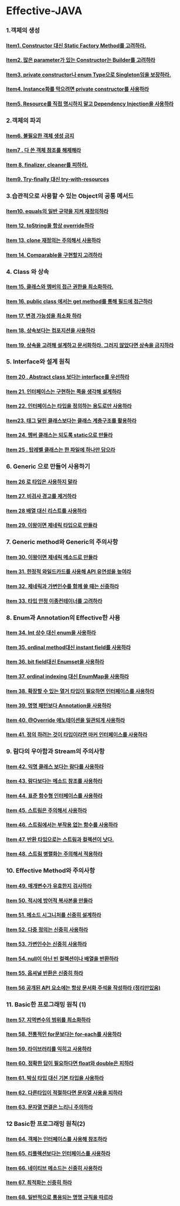 # Effective-JAVA

### 1.객체의 생성
#### [Item1. Constructor 대신 Static Factory Method를 고려하라.](https://github.com/saechimdaeki/Effective-JAVA/blob/main/01%20%EA%B0%9D%EC%B2%B4%EC%9D%98%20%EC%83%9D%EC%84%B1.md#item1-constructor-%EB%8C%80%EC%8B%A0-static-factory-method%EB%A5%BC-%EA%B3%A0%EB%A0%A4%ED%95%98%EB%9D%BC)
#### [Item2. 많은 parameter가 있는 Constructor는 Builder를 고려하라](https://github.com/saechimdaeki/Effective-JAVA/blob/main/01%20%EA%B0%9D%EC%B2%B4%EC%9D%98%20%EC%83%9D%EC%84%B1.md#item2-%EB%A7%8E%EC%9D%80-parameter%EA%B0%80-%EC%9E%88%EB%8A%94-constructor%EB%8A%94-builder%EB%A5%BC-%EA%B3%A0%EB%A0%A4%ED%95%98%EB%9D%BC)
#### [Item3. private constructor나 enum Type으로 Singleton임을 보장하라.](https://github.com/saechimdaeki/Effective-JAVA/blob/main/01%20%EA%B0%9D%EC%B2%B4%EC%9D%98%20%EC%83%9D%EC%84%B1.md#item3-private-constructor%EB%82%98-enum-type%EC%9C%BC%EB%A1%9C-singleton%EC%9E%84%EC%9D%84-%EB%B3%B4%EC%9E%A5%ED%95%98%EB%9D%BC)
#### [Item4. Instance화를 막으려면 private constructor를 사용하라](https://github.com/saechimdaeki/Effective-JAVA/blob/main/01%20%EA%B0%9D%EC%B2%B4%EC%9D%98%20%EC%83%9D%EC%84%B1.md#item4-instance%ED%99%94%EB%A5%BC-%EB%A7%89%EC%9C%BC%EB%A0%A4%EB%A9%B4-private-constructor%EB%A5%BC-%EC%82%AC%EC%9A%A9%ED%95%98%EB%9D%BC)
#### [Item5. Resource를 직접 명시하지 말고 Dependency Injection을 사용하라](https://github.com/saechimdaeki/Effective-JAVA/blob/main/01%20%EA%B0%9D%EC%B2%B4%EC%9D%98%20%EC%83%9D%EC%84%B1.md#item5-resource%EB%A5%BC-%EC%A7%81%EC%A0%91-%EB%AA%85%EC%8B%9C%ED%95%98%EC%A7%80-%EB%A7%90%EA%B3%A0-dependency-injection%EC%9D%84-%EC%82%AC%EC%9A%A9%ED%95%98%EB%9D%BC)


### 2.객체의 파괴
#### [Item6. 불필요한 객체 생성 금지](https://github.com/saechimdaeki/Effective-JAVA/blob/main/02%20%EA%B0%9D%EC%B2%B4%EC%9D%98%20%ED%8C%8C%EA%B4%B4.md#item6-%EB%B6%88%ED%95%84%EC%9A%94%ED%95%9C-%EA%B0%9D%EC%B2%B4-%EC%83%9D%EC%84%B1-%EA%B8%88%EC%A7%80)
#### [Item7 . 다 쓴 객체 참조를 해제해라](https://github.com/saechimdaeki/Effective-JAVA/blob/main/02%20%EA%B0%9D%EC%B2%B4%EC%9D%98%20%ED%8C%8C%EA%B4%B4.md#item-7--%EB%8B%A4-%EC%93%B4-%EA%B0%9D%EC%B2%B4-%EC%B0%B8%EC%A1%B0%EB%A5%BC-%ED%95%B4%EC%A0%9C%ED%95%B4%EB%9D%BC)
#### [Item 8. finalizer, cleaner를 피하라.](https://github.com/saechimdaeki/Effective-JAVA/blob/main/02%20%EA%B0%9D%EC%B2%B4%EC%9D%98%20%ED%8C%8C%EA%B4%B4.md#item-8-finalizer-cleaner%EB%A5%BC-%ED%94%BC%ED%95%98%EB%9D%BC)
#### [Item9. Try-finally 대신 try-with-resources](https://github.com/saechimdaeki/Effective-JAVA/blob/main/02%20%EA%B0%9D%EC%B2%B4%EC%9D%98%20%ED%8C%8C%EA%B4%B4.md#item9-try-finally-%EB%8C%80%EC%8B%A0-try-with-resources)

### 3.습관적으로 사용할 수 있는 Object의 공통 메서드
#### [Item10. equals의 일반 규약을 지켜 재정의하라](https://github.com/saechimdaeki/Effective-JAVA/blob/main/03%20%EC%8A%B5%EA%B4%80%EC%A0%81%EC%9C%BC%EB%A1%9C%20%EC%82%AC%EC%9A%A9%ED%95%A0%20%EC%88%98%20%EC%9E%88%EB%8A%94%20object%EC%9D%98%20%EA%B3%B5%ED%86%B5%20%EB%A9%94%EC%86%8C%EB%93%9C.md#item10-equals%EC%9D%98-%EC%9D%BC%EB%B0%98-%EA%B7%9C%EC%95%BD%EC%9D%84-%EC%A7%80%EC%BC%9C-%EC%9E%AC%EC%A0%95%EC%9D%98%ED%95%98%EB%9D%BC)
#### [Item 12. toString을 항상 override하라](https://github.com/saechimdaeki/Effective-JAVA/blob/main/03%20%EC%8A%B5%EA%B4%80%EC%A0%81%EC%9C%BC%EB%A1%9C%20%EC%82%AC%EC%9A%A9%ED%95%A0%20%EC%88%98%20%EC%9E%88%EB%8A%94%20object%EC%9D%98%20%EA%B3%B5%ED%86%B5%20%EB%A9%94%EC%86%8C%EB%93%9C.md#item-12-tostring%EC%9D%84-%ED%95%AD%EC%83%81-override%ED%95%98%EB%9D%BC)
#### [Item 13. clone 재정의는 주의해서 사용하라](https://github.com/saechimdaeki/Effective-JAVA/blob/main/03%20%EC%8A%B5%EA%B4%80%EC%A0%81%EC%9C%BC%EB%A1%9C%20%EC%82%AC%EC%9A%A9%ED%95%A0%20%EC%88%98%20%EC%9E%88%EB%8A%94%20object%EC%9D%98%20%EA%B3%B5%ED%86%B5%20%EB%A9%94%EC%86%8C%EB%93%9C.md#item-13-clone-%EC%9E%AC%EC%A0%95%EC%9D%98%EB%8A%94-%EC%A3%BC%EC%9D%98%ED%95%B4%EC%84%9C-%EC%82%AC%EC%9A%A9%ED%95%98%EB%9D%BC)

#### [Item 14. Comparable을 구현할지 고려하라](https://github.com/saechimdaeki/Effective-JAVA/blob/main/03%20%EC%8A%B5%EA%B4%80%EC%A0%81%EC%9C%BC%EB%A1%9C%20%EC%82%AC%EC%9A%A9%ED%95%A0%20%EC%88%98%20%EC%9E%88%EB%8A%94%20object%EC%9D%98%20%EA%B3%B5%ED%86%B5%20%EB%A9%94%EC%86%8C%EB%93%9C.md#item-14-comparable%EC%9D%84-%EA%B5%AC%ED%98%84%ED%95%A0%EC%A7%80-%EA%B3%A0%EB%A0%A4%ED%95%98%EB%9D%BC)

### 4. Class 와 상속
#### [Item 15. 클래스와 멤버의 접근 권한을 최소화하라.](https://github.com/saechimdaeki/Effective-JAVA/blob/main/04%20%ED%81%B4%EB%9E%98%EC%8A%A4%EC%99%80%20%EC%9D%B8%ED%84%B0%ED%8E%98%EC%9D%B4%EC%8A%A4.md#item-15-%ED%81%B4%EB%9E%98%EC%8A%A4%EC%99%80-%EB%A9%A4%EB%B2%84%EC%9D%98-%EC%A0%91%EA%B7%BC-%EA%B6%8C%ED%95%9C%EC%9D%84-%EC%B5%9C%EC%86%8C%ED%99%94%ED%95%98%EB%9D%BC)

#### [Item 16. public class 에서는 get method를 통해 필드에 접근하라](https://github.com/saechimdaeki/Effective-JAVA/blob/main/04%20%ED%81%B4%EB%9E%98%EC%8A%A4%EC%99%80%20%EC%9D%B8%ED%84%B0%ED%8E%98%EC%9D%B4%EC%8A%A4.md#item-16-public-class-%EC%97%90%EC%84%9C%EB%8A%94-get-method%EB%A5%BC-%ED%86%B5%ED%95%B4-%ED%95%84%EB%93%9C%EC%97%90-%EC%A0%91%EA%B7%BC%ED%95%98%EB%9D%BC)

#### [Item 17. 변경 가능성을 최소화 하라](https://github.com/saechimdaeki/Effective-JAVA/blob/main/04%20%ED%81%B4%EB%9E%98%EC%8A%A4%EC%99%80%20%EC%9D%B8%ED%84%B0%ED%8E%98%EC%9D%B4%EC%8A%A4.md#item-17-%EB%B3%80%EA%B2%BD-%EA%B0%80%EB%8A%A5%EC%84%B1%EC%9D%84-%EC%B5%9C%EC%86%8C%ED%99%94-%ED%95%98%EB%9D%BC)

#### [Item 18. 상속보다는 컴포지션을 사용하라](https://github.com/saechimdaeki/Effective-JAVA/blob/main/04%20%ED%81%B4%EB%9E%98%EC%8A%A4%EC%99%80%20%EC%9D%B8%ED%84%B0%ED%8E%98%EC%9D%B4%EC%8A%A4.md#item-18-%EC%83%81%EC%86%8D%EB%B3%B4%EB%8B%A4%EB%8A%94-%EC%BB%B4%ED%8F%AC%EC%A7%80%EC%85%98%EC%9D%84-%EC%82%AC%EC%9A%A9%ED%95%98%EB%9D%BC)

#### [Item 19. 상속을 고려해 설계하고 문서화하라. 그러지 않았다면 상속을 금지하라](https://github.com/saechimdaeki/Effective-JAVA/blob/main/04%20%ED%81%B4%EB%9E%98%EC%8A%A4%EC%99%80%20%EC%9D%B8%ED%84%B0%ED%8E%98%EC%9D%B4%EC%8A%A4.md#item-19-%EC%83%81%EC%86%8D%EC%9D%84-%EA%B3%A0%EB%A0%A4%ED%95%B4-%EC%84%A4%EA%B3%84%ED%95%98%EA%B3%A0-%EB%AC%B8%EC%84%9C%ED%99%94%ED%95%98%EB%9D%BC-%EA%B7%B8%EB%9F%AC%EC%A7%80-%EC%95%8A%EC%95%98%EB%8B%A4%EB%A9%B4-%EC%83%81%EC%86%8D%EC%9D%84-%EA%B8%88%EC%A7%80%ED%95%98%EB%9D%BC)

### 5. Interface와 설계 원칙
#### [Item 20 . Abstract class 보다는 interface를 우선하라](https://github.com/saechimdaeki/Effective-JAVA/blob/main/05%20Interface%EC%99%80%20%EC%84%A4%EA%B3%84%20%EC%9B%90%EC%B9%99.md#item-20--abstract-class-%EB%B3%B4%EB%8B%A4%EB%8A%94-interface%EB%A5%BC-%EC%9A%B0%EC%84%A0%ED%95%98%EB%9D%BC)
#### [Item 21. 인터페이스는 구현하는 쪽을 생각해 설계하라](https://github.com/saechimdaeki/Effective-JAVA/blob/main/05%20Interface%EC%99%80%20%EC%84%A4%EA%B3%84%20%EC%9B%90%EC%B9%99.md#item-22-%EC%9D%B8%ED%84%B0%ED%8E%98%EC%9D%B4%EC%8A%A4%EB%8A%94-%ED%83%80%EC%9E%85%EC%9D%84-%EC%A0%95%EC%9D%98%ED%95%98%EB%8A%94-%EC%9A%A9%EB%8F%84%EB%A1%9C%EB%A7%8C-%EC%82%AC%EC%9A%A9%ED%95%98%EB%9D%BC)
#### [Item 22. 인터페이스는 타입을 정의하는 용도로만 사용하라](https://github.com/saechimdaeki/Effective-JAVA/blob/main/05%20Interface%EC%99%80%20%EC%84%A4%EA%B3%84%20%EC%9B%90%EC%B9%99.md#item-22-%EC%9D%B8%ED%84%B0%ED%8E%98%EC%9D%B4%EC%8A%A4%EB%8A%94-%ED%83%80%EC%9E%85%EC%9D%84-%EC%A0%95%EC%9D%98%ED%95%98%EB%8A%94-%EC%9A%A9%EB%8F%84%EB%A1%9C%EB%A7%8C-%EC%82%AC%EC%9A%A9%ED%95%98%EB%9D%BC)
#### [Item23. 태그 달린 클래스보다는 클래스 계층구조를 활용하라](https://github.com/saechimdaeki/Effective-JAVA/blob/main/05%20Interface%EC%99%80%20%EC%84%A4%EA%B3%84%20%EC%9B%90%EC%B9%99.md#item23-%ED%83%9C%EA%B7%B8-%EB%8B%AC%EB%A6%B0-%ED%81%B4%EB%9E%98%EC%8A%A4%EB%B3%B4%EB%8B%A4%EB%8A%94-%ED%81%B4%EB%9E%98%EC%8A%A4-%EA%B3%84%EC%B8%B5%EA%B5%AC%EC%A1%B0%EB%A5%BC-%ED%99%9C%EC%9A%A9%ED%95%98%EB%9D%BC)
#### [Item 24. 멤버 클래스는 되도록 static으로 만들라](https://github.com/saechimdaeki/Effective-JAVA/blob/main/05%20Interface%EC%99%80%20%EC%84%A4%EA%B3%84%20%EC%9B%90%EC%B9%99.md#item-24-%EB%A9%A4%EB%B2%84-%ED%81%B4%EB%9E%98%EC%8A%A4%EB%8A%94-%EB%90%98%EB%8F%84%EB%A1%9D-static%EC%9C%BC%EB%A1%9C-%EB%A7%8C%EB%93%A4%EB%9D%BC)
#### [Item 25 . 탑레벨 클래스는 한 파일에 하나만 담으라](https://github.com/saechimdaeki/Effective-JAVA/blob/main/05%20Interface%EC%99%80%20%EC%84%A4%EA%B3%84%20%EC%9B%90%EC%B9%99.md#item-25--%ED%83%91%EB%A0%88%EB%B2%A8-%ED%81%B4%EB%9E%98%EC%8A%A4%EB%8A%94-%ED%95%9C-%ED%8C%8C%EC%9D%BC%EC%97%90-%ED%95%98%EB%82%98%EB%A7%8C-%EB%8B%B4%EC%9C%BC%EB%9D%BC)

### 6. Generic 으로 만들어 사용하기
#### [Item 26 로 타입은 사용하지 말라](https://github.com/saechimdaeki/Effective-JAVA/blob/main/06%20Generic%20%EC%9C%BC%EB%A1%9C%20%EB%A7%8C%EB%93%A4%EC%96%B4%20%EC%82%AC%EC%9A%A9%ED%95%98%EA%B8%B0.md#item-26-%EB%A1%9C-%ED%83%80%EC%9E%85%EC%9D%80-%EC%82%AC%EC%9A%A9%ED%95%98%EC%A7%80-%EB%A7%90%EB%9D%BC)
#### [Item 27. 비검사 경고를 제거하라](https://github.com/saechimdaeki/Effective-JAVA/blob/main/06%20Generic%20%EC%9C%BC%EB%A1%9C%20%EB%A7%8C%EB%93%A4%EC%96%B4%20%EC%82%AC%EC%9A%A9%ED%95%98%EA%B8%B0.md#item-27-%EB%B9%84%EA%B2%80%EC%82%AC-%EA%B2%BD%EA%B3%A0%EB%A5%BC-%EC%A0%9C%EA%B1%B0%ED%95%98%EB%9D%BC)
#### [Item 28 배열 대신 리스트를 사용하라](https://github.com/saechimdaeki/Effective-JAVA/blob/main/06%20Generic%20%EC%9C%BC%EB%A1%9C%20%EB%A7%8C%EB%93%A4%EC%96%B4%20%EC%82%AC%EC%9A%A9%ED%95%98%EA%B8%B0.md#item-28-%EB%B0%B0%EC%97%B4-%EB%8C%80%EC%8B%A0-%EB%A6%AC%EC%8A%A4%ED%8A%B8%EB%A5%BC-%EC%82%AC%EC%9A%A9%ED%95%98%EB%9D%BC)
#### [Item 29. 이왕이면 제네릭 타입으로 만들라](https://github.com/saechimdaeki/Effective-JAVA/blob/main/06%20Generic%20%EC%9C%BC%EB%A1%9C%20%EB%A7%8C%EB%93%A4%EC%96%B4%20%EC%82%AC%EC%9A%A9%ED%95%98%EA%B8%B0.md#item-29-%EC%9D%B4%EC%99%95%EC%9D%B4%EB%A9%B4-%EC%A0%9C%EB%84%A4%EB%A6%AD-%ED%83%80%EC%9E%85%EC%9C%BC%EB%A1%9C-%EB%A7%8C%EB%93%A4%EB%9D%BC)

### 7. Generic method와 Generic의 주의사항
#### [Item 30. 이왕이면 제네릭 메소드로 만들라](https://github.com/saechimdaeki/Effective-JAVA/blob/main/07%20Generic%20method%EC%99%80%20Generic%EC%9D%98%20%EC%A3%BC%EC%9D%98%EC%82%AC%ED%95%AD.md#item-30-%EC%9D%B4%EC%99%95%EC%9D%B4%EB%A9%B4-%EC%A0%9C%EB%84%A4%EB%A6%AD-%EB%A9%94%EC%86%8C%EB%93%9C%EB%A1%9C-%EB%A7%8C%EB%93%A4%EB%9D%BC)
#### [Item 31. 한정적 와일드카드를 사용해 API 유연성을 높여라](https://github.com/saechimdaeki/Effective-JAVA/blob/main/07%20Generic%20method%EC%99%80%20Generic%EC%9D%98%20%EC%A3%BC%EC%9D%98%EC%82%AC%ED%95%AD.md#item-31-%ED%95%9C%EC%A0%95%EC%A0%81-%EC%99%80%EC%9D%BC%EB%93%9C%EC%B9%B4%EB%93%9C%EB%A5%BC-%EC%82%AC%EC%9A%A9%ED%95%B4-api-%EC%9C%A0%EC%97%B0%EC%84%B1%EC%9D%84-%EB%86%92%EC%97%AC%EB%9D%BC)
#### [Item 32. 제네릭과 가변인수를 함께 쓸 때는 신중하라](https://github.com/saechimdaeki/Effective-JAVA/blob/main/07%20Generic%20method%EC%99%80%20Generic%EC%9D%98%20%EC%A3%BC%EC%9D%98%EC%82%AC%ED%95%AD.md#item-32-%EC%A0%9C%EB%84%A4%EB%A6%AD%EA%B3%BC-%EA%B0%80%EB%B3%80%EC%9D%B8%EC%88%98%EB%A5%BC-%ED%95%A8%EA%BB%98-%EC%93%B8-%EB%95%8C%EB%8A%94-%EC%8B%A0%EC%A4%91%ED%95%98%EB%9D%BC)
#### [Item 33. 타입 안정 이종컨테이너를 고려하라](https://github.com/saechimdaeki/Effective-JAVA/blob/main/07%20Generic%20method%EC%99%80%20Generic%EC%9D%98%20%EC%A3%BC%EC%9D%98%EC%82%AC%ED%95%AD.md#item-33-%ED%83%80%EC%9E%85-%EC%95%88%EC%A0%95-%EC%9D%B4%EC%A2%85%EC%BB%A8%ED%85%8C%EC%9D%B4%EB%84%88%EB%A5%BC-%EA%B3%A0%EB%A0%A4%ED%95%98%EB%9D%BC)

### 8. Enum과 Annotation의 Effective한 사용
#### [Item 34. Int 상수 대신 enum을 사용하라](https://github.com/saechimdaeki/Effective-JAVA/blob/main/08%20Enum%EA%B3%BC%20Annotation%EC%9D%98%20Effective%ED%95%9C%20%EC%82%AC%EC%9A%A9.md#item-34-int-%EC%83%81%EC%88%98-%EB%8C%80%EC%8B%A0-enum%EC%9D%84-%EC%82%AC%EC%9A%A9%ED%95%98%EB%9D%BC)
#### [Item 35. ordinal method대신 instant field를 사용하라](https://github.com/saechimdaeki/Effective-JAVA/blob/main/08%20Enum%EA%B3%BC%20Annotation%EC%9D%98%20Effective%ED%95%9C%20%EC%82%AC%EC%9A%A9.md#item-35-ordinal-method%EB%8C%80%EC%8B%A0-instant-field%EB%A5%BC-%EC%82%AC%EC%9A%A9%ED%95%98%EB%9D%BC)
#### [Item 36. bit field대신 Enumset을 사용하라](https://github.com/saechimdaeki/Effective-JAVA/blob/main/08%20Enum%EA%B3%BC%20Annotation%EC%9D%98%20Effective%ED%95%9C%20%EC%82%AC%EC%9A%A9.md#item-36-bit-field%EB%8C%80%EC%8B%A0-enumset%EC%9D%84-%EC%82%AC%EC%9A%A9%ED%95%98%EB%9D%BC)
#### [Item 37. ordinal indexing 대신 EnumMap을 사용하라](https://github.com/saechimdaeki/Effective-JAVA/blob/main/08%20Enum%EA%B3%BC%20Annotation%EC%9D%98%20Effective%ED%95%9C%20%EC%82%AC%EC%9A%A9.md#item-37-ordinal-indexing-%EB%8C%80%EC%8B%A0-enummap%EC%9D%84-%EC%82%AC%EC%9A%A9%ED%95%98%EB%9D%BC)
#### [Item 38. 확장할 수 있는 열거 타입이 필요하면 인터페이스를 사용하라](https://github.com/saechimdaeki/Effective-JAVA/blob/main/08%20Enum%EA%B3%BC%20Annotation%EC%9D%98%20Effective%ED%95%9C%20%EC%82%AC%EC%9A%A9.md#item-38-%ED%99%95%EC%9E%A5%ED%95%A0-%EC%88%98-%EC%9E%88%EB%8A%94-%EC%97%B4%EA%B1%B0-%ED%83%80%EC%9E%85%EC%9D%B4-%ED%95%84%EC%9A%94%ED%95%98%EB%A9%B4-%EC%9D%B8%ED%84%B0%ED%8E%98%EC%9D%B4%EC%8A%A4%EB%A5%BC-%EC%82%AC%EC%9A%A9%ED%95%98%EB%9D%BC)
#### [Item 39. 명명 패턴보다 Annotation을 사용하라](https://github.com/saechimdaeki/Effective-JAVA/blob/main/08%20Enum%EA%B3%BC%20Annotation%EC%9D%98%20Effective%ED%95%9C%20%EC%82%AC%EC%9A%A9.md#item-39-%EB%AA%85%EB%AA%85-%ED%8C%A8%ED%84%B4%EB%B3%B4%EB%8B%A4-annotation%EC%9D%84-%EC%82%AC%EC%9A%A9%ED%95%98%EB%9D%BC)
#### [Item 40. @Override 애노테이션을 일관되게 사용하라](https://github.com/saechimdaeki/Effective-JAVA/blob/main/08%20Enum%EA%B3%BC%20Annotation%EC%9D%98%20Effective%ED%95%9C%20%EC%82%AC%EC%9A%A9.md#item-40-override-%EC%95%A0%EB%85%B8%ED%85%8C%EC%9D%B4%EC%85%98%EC%9D%84-%EC%9D%BC%EA%B4%80%EB%90%98%EA%B2%8C-%EC%82%AC%EC%9A%A9%ED%95%98%EB%9D%BC)
#### [Item 41. 정의 하려는 것이 타입이라면 마커 인터페이스를 사용하라](https://github.com/saechimdaeki/Effective-JAVA/blob/main/08%20Enum%EA%B3%BC%20Annotation%EC%9D%98%20Effective%ED%95%9C%20%EC%82%AC%EC%9A%A9.md#item-41-%EC%A0%95%EC%9D%98-%ED%95%98%EB%A0%A4%EB%8A%94-%EA%B2%83%EC%9D%B4-%ED%83%80%EC%9E%85%EC%9D%B4%EB%9D%BC%EB%A9%B4-%EB%A7%88%EC%BB%A4-%EC%9D%B8%ED%84%B0%ED%8E%98%EC%9D%B4%EC%8A%A4%EB%A5%BC-%EC%82%AC%EC%9A%A9%ED%95%98%EB%9D%BC)
### 9. 람다의 우아함과 Stream의 주의사항
#### [Item 42. 익명 클래스 보다는 람다를 사용하라](https://github.com/saechimdaeki/Effective-JAVA/blob/main/09%20%EB%9E%8C%EB%8B%A4%EC%9D%98%20%EC%9A%B0%EC%95%84%ED%95%A8%EA%B3%BC%20Stream%EC%9D%98%20%EC%A3%BC%EC%9D%98%EC%82%AC%ED%95%AD.md#item-42-%EC%9D%B5%EB%AA%85-%ED%81%B4%EB%9E%98%EC%8A%A4-%EB%B3%B4%EB%8B%A4%EB%8A%94-%EB%9E%8C%EB%8B%A4%EB%A5%BC-%EC%82%AC%EC%9A%A9%ED%95%98%EB%9D%BC)
#### [Item 43. 람다보다는 메소드 참조를 사용하라](https://github.com/saechimdaeki/Effective-JAVA/blob/main/09%20%EB%9E%8C%EB%8B%A4%EC%9D%98%20%EC%9A%B0%EC%95%84%ED%95%A8%EA%B3%BC%20Stream%EC%9D%98%20%EC%A3%BC%EC%9D%98%EC%82%AC%ED%95%AD.md#item-43-%EB%9E%8C%EB%8B%A4%EB%B3%B4%EB%8B%A4%EB%8A%94-%EB%A9%94%EC%86%8C%EB%93%9C-%EC%B0%B8%EC%A1%B0%EB%A5%BC-%EC%82%AC%EC%9A%A9%ED%95%98%EB%9D%BC)
#### [Item 44. 표준 함수형 인터페이스를 사용하라](https://github.com/saechimdaeki/Effective-JAVA/blob/main/09%20%EB%9E%8C%EB%8B%A4%EC%9D%98%20%EC%9A%B0%EC%95%84%ED%95%A8%EA%B3%BC%20Stream%EC%9D%98%20%EC%A3%BC%EC%9D%98%EC%82%AC%ED%95%AD.md#item-44-%ED%91%9C%EC%A4%80-%ED%95%A8%EC%88%98%ED%98%95-%EC%9D%B8%ED%84%B0%ED%8E%98%EC%9D%B4%EC%8A%A4%EB%A5%BC-%EC%82%AC%EC%9A%A9%ED%95%98%EB%9D%BC)
#### [Item 45. 스트림은 주의해서 사용하라](https://github.com/saechimdaeki/Effective-JAVA/blob/main/09%20%EB%9E%8C%EB%8B%A4%EC%9D%98%20%EC%9A%B0%EC%95%84%ED%95%A8%EA%B3%BC%20Stream%EC%9D%98%20%EC%A3%BC%EC%9D%98%EC%82%AC%ED%95%AD.md#item-45-%EC%8A%A4%ED%8A%B8%EB%A6%BC%EC%9D%80-%EC%A3%BC%EC%9D%98%ED%95%B4%EC%84%9C-%EC%82%AC%EC%9A%A9%ED%95%98%EB%9D%BC)
#### [Item 46. 스트림에서는 부작용 없는 함수를 사용하라](https://github.com/saechimdaeki/Effective-JAVA/blob/main/09%20%EB%9E%8C%EB%8B%A4%EC%9D%98%20%EC%9A%B0%EC%95%84%ED%95%A8%EA%B3%BC%20Stream%EC%9D%98%20%EC%A3%BC%EC%9D%98%EC%82%AC%ED%95%AD.md#item-46-%EC%8A%A4%ED%8A%B8%EB%A6%BC%EC%97%90%EC%84%9C%EB%8A%94-%EB%B6%80%EC%9E%91%EC%9A%A9-%EC%97%86%EB%8A%94-%ED%95%A8%EC%88%98%EB%A5%BC-%EC%82%AC%EC%9A%A9%ED%95%98%EB%9D%BC)
#### [Item 47. 반환 타입으로는 스트림과 컬렉션이 낫다.](https://github.com/saechimdaeki/Effective-JAVA/blob/main/09%20%EB%9E%8C%EB%8B%A4%EC%9D%98%20%EC%9A%B0%EC%95%84%ED%95%A8%EA%B3%BC%20Stream%EC%9D%98%20%EC%A3%BC%EC%9D%98%EC%82%AC%ED%95%AD.md#item-47-%EB%B0%98%ED%99%98-%ED%83%80%EC%9E%85%EC%9C%BC%EB%A1%9C%EB%8A%94-%EC%8A%A4%ED%8A%B8%EB%A6%BC%EA%B3%BC-%EC%BB%AC%EB%A0%89%EC%85%98%EC%9D%B4-%EB%82%AB%EB%8B%A4)
#### [Item 48. 스트림 병렬화는 주의해서 적용하라](https://github.com/saechimdaeki/Effective-JAVA/blob/main/09%20%EB%9E%8C%EB%8B%A4%EC%9D%98%20%EC%9A%B0%EC%95%84%ED%95%A8%EA%B3%BC%20Stream%EC%9D%98%20%EC%A3%BC%EC%9D%98%EC%82%AC%ED%95%AD.md#item-48-%EC%8A%A4%ED%8A%B8%EB%A6%BC-%EB%B3%91%EB%A0%AC%ED%99%94%EB%8A%94-%EC%A3%BC%EC%9D%98%ED%95%B4%EC%84%9C-%EC%A0%81%EC%9A%A9%ED%95%98%EB%9D%BC)

### 10. Effective Method와 주의사항
#### [Item 49. 매개변수가 유효한지 검사하라](https://github.com/saechimdaeki/Effective-JAVA/blob/main/10%20Effective%20Method%EC%99%80%20%EC%A3%BC%EC%9D%98%EC%82%AC%ED%95%AD.md#item-49-%EB%A7%A4%EA%B0%9C%EB%B3%80%EC%88%98%EA%B0%80-%EC%9C%A0%ED%9A%A8%ED%95%9C%EC%A7%80-%EA%B2%80%EC%82%AC%ED%95%98%EB%9D%BC)
#### [Item 50. 적시에 방어적 복사본을 만들라](https://github.com/saechimdaeki/Effective-JAVA/blob/main/10%20Effective%20Method%EC%99%80%20%EC%A3%BC%EC%9D%98%EC%82%AC%ED%95%AD.md#item-50-%EC%A0%81%EC%8B%9C%EC%97%90-%EB%B0%A9%EC%96%B4%EC%A0%81-%EB%B3%B5%EC%82%AC%EB%B3%B8%EC%9D%84-%EB%A7%8C%EB%93%A4%EB%9D%BC)
#### [Item 51. 메소드 시그니처를 신중히 설계하라](https://github.com/saechimdaeki/Effective-JAVA/blob/main/10%20Effective%20Method%EC%99%80%20%EC%A3%BC%EC%9D%98%EC%82%AC%ED%95%AD.md#item-51-%EB%A9%94%EC%86%8C%EB%93%9C-%EC%8B%9C%EA%B7%B8%EB%8B%88%EC%B2%98%EB%A5%BC-%EC%8B%A0%EC%A4%91%ED%9E%88-%EC%84%A4%EA%B3%84%ED%95%98%EB%9D%BC)
#### [Item 52. 다중 정의는 신중히 사용하라](https://github.com/saechimdaeki/Effective-JAVA/blob/main/10%20Effective%20Method%EC%99%80%20%EC%A3%BC%EC%9D%98%EC%82%AC%ED%95%AD.md#item-52-%EB%8B%A4%EC%A4%91-%EC%A0%95%EC%9D%98%EB%8A%94-%EC%8B%A0%EC%A4%91%ED%9E%88-%EC%82%AC%EC%9A%A9%ED%95%98%EB%9D%BC)
#### [Item 53. 가변인수는 신중히 사용하라](https://github.com/saechimdaeki/Effective-JAVA/blob/main/10%20Effective%20Method%EC%99%80%20%EC%A3%BC%EC%9D%98%EC%82%AC%ED%95%AD.md#item-53-%EA%B0%80%EB%B3%80%EC%9D%B8%EC%88%98%EB%8A%94-%EC%8B%A0%EC%A4%91%ED%9E%88-%EC%82%AC%EC%9A%A9%ED%95%98%EB%9D%BC)
#### [Item 54. null이 아닌 빈 컬렉션이나 배열을 반환하라](https://github.com/saechimdaeki/Effective-JAVA/blob/main/10%20Effective%20Method%EC%99%80%20%EC%A3%BC%EC%9D%98%EC%82%AC%ED%95%AD.md#item-54-null%EC%9D%B4-%EC%95%84%EB%8B%8C-%EB%B9%88-%EC%BB%AC%EB%A0%89%EC%85%98%EC%9D%B4%EB%82%98-%EB%B0%B0%EC%97%B4%EC%9D%84-%EB%B0%98%ED%99%98%ED%95%98%EB%9D%BC)
#### [Item 55. 옵셔널 반환은 신중히 하라](https://github.com/saechimdaeki/Effective-JAVA/blob/main/10%20Effective%20Method%EC%99%80%20%EC%A3%BC%EC%9D%98%EC%82%AC%ED%95%AD.md#item-55-%EC%98%B5%EC%85%94%EB%84%90-%EB%B0%98%ED%99%98%EC%9D%80-%EC%8B%A0%EC%A4%91%ED%9E%88-%ED%95%98%EB%9D%BC)
#### [Item 56 공개된 API 요소에는 항상 문서화 주석을 작성하라 (정리만있음)](https://github.com/saechimdaeki/Effective-JAVA/blob/main/10%20Effective%20Method%EC%99%80%20%EC%A3%BC%EC%9D%98%EC%82%AC%ED%95%AD.md#item-56-%EA%B3%B5%EA%B0%9C%EB%90%9C-api-%EC%9A%94%EC%86%8C%EC%97%90%EB%8A%94-%ED%95%AD%EC%83%81-%EB%AC%B8%EC%84%9C%ED%99%94-%EC%A3%BC%EC%84%9D%EC%9D%84-%EC%9E%91%EC%84%B1%ED%95%98%EB%9D%BC-%EC%A0%95%EB%A6%AC%EB%A7%8C%EC%9E%88%EC%9D%8C)

### 11. Basic한 프로그래밍 원칙 (1)
#### [Item 57. 지역변수의 범위를 최소화하라](https://github.com/saechimdaeki/Effective-JAVA/blob/main/11%20Basic%ED%95%9C%20%ED%94%84%EB%A1%9C%EA%B7%B8%EB%9E%98%EB%B0%8D%20%EC%9B%90%EC%B9%99(1).md#item-57-%EC%A7%80%EC%97%AD%EB%B3%80%EC%88%98%EC%9D%98-%EB%B2%94%EC%9C%84%EB%A5%BC-%EC%B5%9C%EC%86%8C%ED%99%94%ED%95%98%EB%9D%BC)
#### [Item 58. 전통적인 for문보다는 for-each를 사용하라](https://github.com/saechimdaeki/Effective-JAVA/blob/main/11%20Basic%ED%95%9C%20%ED%94%84%EB%A1%9C%EA%B7%B8%EB%9E%98%EB%B0%8D%20%EC%9B%90%EC%B9%99(1).md#item-58-%EC%A0%84%ED%86%B5%EC%A0%81%EC%9D%B8-for%EB%AC%B8%EB%B3%B4%EB%8B%A4%EB%8A%94-for-each%EB%A5%BC-%EC%82%AC%EC%9A%A9%ED%95%98%EB%9D%BC)
#### [Item 59. 라이브러리를 익히고 사용하라](https://github.com/saechimdaeki/Effective-JAVA/blob/main/11%20Basic%ED%95%9C%20%ED%94%84%EB%A1%9C%EA%B7%B8%EB%9E%98%EB%B0%8D%20%EC%9B%90%EC%B9%99(1).md#item-59-%EB%9D%BC%EC%9D%B4%EB%B8%8C%EB%9F%AC%EB%A6%AC%EB%A5%BC-%EC%9D%B5%ED%9E%88%EA%B3%A0-%EC%82%AC%EC%9A%A9%ED%95%98%EB%9D%BC)
#### [Item 60. 정확한 답이 필요하다면 float와 double은 피하라](https://github.com/saechimdaeki/Effective-JAVA/blob/main/11%20Basic%ED%95%9C%20%ED%94%84%EB%A1%9C%EA%B7%B8%EB%9E%98%EB%B0%8D%20%EC%9B%90%EC%B9%99(1).md#item-60-%EC%A0%95%ED%99%95%ED%95%9C-%EB%8B%B5%EC%9D%B4-%ED%95%84%EC%9A%94%ED%95%98%EB%8B%A4%EB%A9%B4-float%EC%99%80-double%EC%9D%80-%ED%94%BC%ED%95%98%EB%9D%BC)
#### [Item 61. 박싱 타입 대신 기본 타입을 사용하라](https://github.com/saechimdaeki/Effective-JAVA/blob/main/11%20Basic%ED%95%9C%20%ED%94%84%EB%A1%9C%EA%B7%B8%EB%9E%98%EB%B0%8D%20%EC%9B%90%EC%B9%99(1).md#item-61-%EB%B0%95%EC%8B%B1-%ED%83%80%EC%9E%85-%EB%8C%80%EC%8B%A0-%EA%B8%B0%EB%B3%B8-%ED%83%80%EC%9E%85%EC%9D%84-%EC%82%AC%EC%9A%A9%ED%95%98%EB%9D%BC)
#### [Item 62. 다른타입이 적절하다면 문자열 사용을 피하라](https://github.com/saechimdaeki/Effective-JAVA/blob/main/11%20Basic%ED%95%9C%20%ED%94%84%EB%A1%9C%EA%B7%B8%EB%9E%98%EB%B0%8D%20%EC%9B%90%EC%B9%99(1).md#item-62-%EB%8B%A4%EB%A5%B8%ED%83%80%EC%9E%85%EC%9D%B4-%EC%A0%81%EC%A0%88%ED%95%98%EB%8B%A4%EB%A9%B4-%EB%AC%B8%EC%9E%90%EC%97%B4-%EC%82%AC%EC%9A%A9%EC%9D%84-%ED%94%BC%ED%95%98%EB%9D%BC)
#### [Item 63. 문자열 연결은 느리니 주의하라](https://github.com/saechimdaeki/Effective-JAVA/blob/main/11%20Basic%ED%95%9C%20%ED%94%84%EB%A1%9C%EA%B7%B8%EB%9E%98%EB%B0%8D%20%EC%9B%90%EC%B9%99(1).md#item-63-%EB%AC%B8%EC%9E%90%EC%97%B4-%EC%97%B0%EA%B2%B0%EC%9D%80-%EB%8A%90%EB%A6%AC%EB%8B%88-%EC%A3%BC%EC%9D%98%ED%95%98%EB%9D%BC)

### 12 Basic한 프로그래밍 원칙(2)
#### [Item 64. 객체는 인터페이스를 사용해 참조하라](https://github.com/saechimdaeki/Effective-JAVA/blob/main/12%20Basic%ED%95%9C%20%ED%94%84%EB%A1%9C%EA%B7%B8%EB%9E%98%EB%B0%8D%20%EC%9B%90%EC%B9%99(2).md#item-64-%EA%B0%9D%EC%B2%B4%EB%8A%94-%EC%9D%B8%ED%84%B0%ED%8E%98%EC%9D%B4%EC%8A%A4%EB%A5%BC-%EC%82%AC%EC%9A%A9%ED%95%B4-%EC%B0%B8%EC%A1%B0%ED%95%98%EB%9D%BC)
#### [Item 65. 리플렉션보다는 인터페이스를 사용하라](https://github.com/saechimdaeki/Effective-JAVA/blob/main/12%20Basic%ED%95%9C%20%ED%94%84%EB%A1%9C%EA%B7%B8%EB%9E%98%EB%B0%8D%20%EC%9B%90%EC%B9%99(2).md#item-65-%EB%A6%AC%ED%94%8C%EB%A0%89%EC%85%98%EB%B3%B4%EB%8B%A4%EB%8A%94-%EC%9D%B8%ED%84%B0%ED%8E%98%EC%9D%B4%EC%8A%A4%EB%A5%BC-%EC%82%AC%EC%9A%A9%ED%95%98%EB%9D%BC)
#### [Item 66. 네이티브 메소드는 신중히 사용하라](https://github.com/saechimdaeki/Effective-JAVA/blob/main/12%20Basic%ED%95%9C%20%ED%94%84%EB%A1%9C%EA%B7%B8%EB%9E%98%EB%B0%8D%20%EC%9B%90%EC%B9%99(2).md#item-66-%EB%84%A4%EC%9D%B4%ED%8B%B0%EB%B8%8C-%EB%A9%94%EC%86%8C%EB%93%9C%EB%8A%94-%EC%8B%A0%EC%A4%91%ED%9E%88-%EC%82%AC%EC%9A%A9%ED%95%98%EB%9D%BC)
#### [Item 67. 최적화는 신중히 하라](https://github.com/saechimdaeki/Effective-JAVA/blob/main/12%20Basic%ED%95%9C%20%ED%94%84%EB%A1%9C%EA%B7%B8%EB%9E%98%EB%B0%8D%20%EC%9B%90%EC%B9%99(2).md#item-67-%EC%B5%9C%EC%A0%81%ED%99%94%EB%8A%94-%EC%8B%A0%EC%A4%91%ED%9E%88-%ED%95%98%EB%9D%BC)
#### [Item 68. 일반적으로 통용되는 명명 규칙을 따르라](https://github.com/saechimdaeki/Effective-JAVA/blob/main/12%20Basic%ED%95%9C%20%ED%94%84%EB%A1%9C%EA%B7%B8%EB%9E%98%EB%B0%8D%20%EC%9B%90%EC%B9%99(2).md#item-68-%EC%9D%BC%EB%B0%98%EC%A0%81%EC%9C%BC%EB%A1%9C-%ED%86%B5%EC%9A%A9%EB%90%98%EB%8A%94-%EB%AA%85%EB%AA%85-%EA%B7%9C%EC%B9%99%EC%9D%84-%EB%94%B0%EB%A5%B4%EB%9D%BC)

